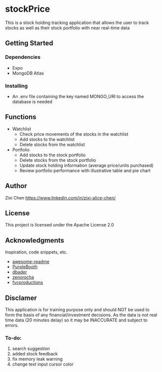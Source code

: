 # stockPrice
This is a stock holding tracking application that allows the user to track stocks as well as their stock portfolio with near real-time data

## Getting Started
### Dependencies
* Expo
* MongoDB Atlas
### Installing
* An .env file containing the key named MONGO_URI to access the database is needed

## Functions
- Watchlist
    - Check price movements of the stocks in the watchlist
    - Add stocks to the watchlist
    - Delete stocks from the watchlist
- Portfolio
    - Add stocks to the stock portfolio
    - Delete stocks from the stock portfolio
    - Update stock holding information (average price/units purchased)
    - Review portfolio performance with illustrative table and pie chart

## Author
Zixi Chen
https://www.linkedin.com/in/zixi-alice-chen/

## License

This project is licensed under the Apache License 2.0

## Acknowledgments

Inspiration, code snippets, etc.
* [awesome-readme](https://github.com/matiassingers/awesome-readme)
* [PurpleBooth](https://gist.github.com/PurpleBooth/109311bb0361f32d87a2)
* [dbader](https://github.com/dbader/readme-template)
* [zenorocha](https://gist.github.com/zenorocha/4526327)
* [fvcproductions](https://gist.github.com/fvcproductions/1bfc2d4aecb01a834b46)

## Disclamer

This application is for training purpose only and should NOT be used to form the basis of any financial/investment decisions. As the data is not real time data (20 minutes delay) so it may be INACCURATE and subject to errors. 

### To-do:
1. search suggestion
1. added stock feedback
1. fix memory leak warning
1. change text input cursor color
 
